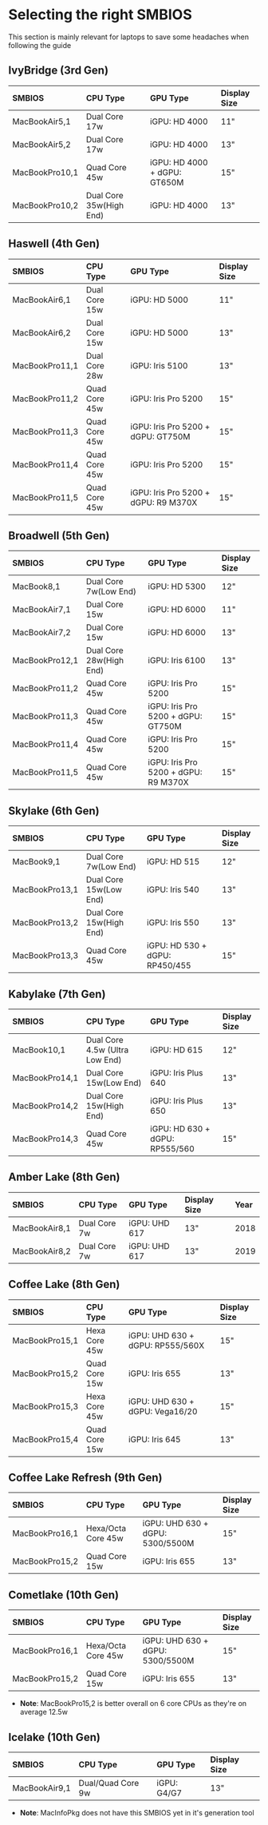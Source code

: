# Selecting the right SMBIOS

This section is mainly relevant for laptops to save some headaches when following the guide

## IvyBridge (3rd Gen)

| SMBIOS | CPU Type | GPU Type | Display Size |
| :--- | :--- | :--- | :--- |
| MacBookAir5,1 | Dual Core 17w | iGPU: HD 4000 | 11" |
| MacBookAir5,2 | Dual Core 17w | iGPU: HD 4000 | 13" |
| MacBookPro10,1 | Quad Core 45w | iGPU: HD 4000 + dGPU: GT650M | 15" |
| MacBookPro10,2 | Dual Core 35w(High End) | iGPU: HD 4000 | 13" |

## Haswell (4th Gen)

| SMBIOS | CPU Type | GPU Type | Display Size |
| :--- | :--- | :--- | :--- |
| MacBookAir6,1 | Dual Core 15w | iGPU: HD 5000 | 11" |
| MacBookAir6,2 | Dual Core 15w | iGPU: HD 5000 | 13" |
| MacBookPro11,1 | Dual Core 28w | iGPU: Iris 5100 | 13" |
| MacBookPro11,2 | Quad Core 45w | iGPU: Iris Pro 5200 | 15" |
| MacBookPro11,3 | Quad Core 45w | iGPU: Iris Pro 5200 + dGPU: GT750M | 15" |
| MacBookPro11,4 | Quad Core 45w | iGPU: Iris Pro 5200 | 15" |
| MacBookPro11,5 | Quad Core 45w | iGPU: Iris Pro 5200 + dGPU: R9 M370X | 15" |

## Broadwell (5th Gen)

| SMBIOS | CPU Type | GPU Type | Display Size |
| :--- | :--- | :--- | :--- |
| MacBook8,1 | Dual Core 7w(Low End) | iGPU: HD 5300 | 12" |
| MacBookAir7,1 | Dual Core 15w | iGPU: HD 6000 | 11" |
| MacBookAir7,2 | Dual Core 15w | iGPU: HD 6000 | 13" |
| MacBookPro12,1 | Dual Core 28w(High End) | iGPU: Iris 6100 | 13" |
| MacBookPro11,2 | Quad Core 45w | iGPU: Iris Pro 5200 | 15" |
| MacBookPro11,3 | Quad Core 45w | iGPU: Iris Pro 5200 + dGPU: GT750M | 15" |
| MacBookPro11,4 | Quad Core 45w | iGPU: Iris Pro 5200 | 15" |
| MacBookPro11,5 | Quad Core 45w | iGPU: Iris Pro 5200 + dGPU: R9 M370X | 15" |

## Skylake (6th Gen)

| SMBIOS | CPU Type | GPU Type | Display Size |
| :--- | :--- | :--- | :--- |
| MacBook9,1 | Dual Core 7w(Low End) | iGPU: HD 515 | 12" |
| MacBookPro13,1 | Dual Core 15w(Low End) | iGPU: Iris 540 | 13" |
| MacBookPro13,2 | Dual Core 15w(High End) | iGPU: Iris 550 | 13" |
| MacBookPro13,3 | Quad Core 45w | iGPU: HD 530 + dGPU: RP450/455 | 15" |

## Kabylake (7th Gen)

| SMBIOS | CPU Type | GPU Type | Display Size |
| :--- | :--- | :--- | :--- |
| MacBook10,1 | Dual Core 4.5w (Ultra Low End) | iGPU: HD 615 | 12" |
| MacBookPro14,1 | Dual Core 15w(Low End) | iGPU: Iris Plus 640 | 13" |
| MacBookPro14,2 | Dual Core 15w(High End) | iGPU: Iris Plus 650 | 13" |
| MacBookPro14,3 | Quad Core 45w | iGPU: HD 630 + dGPU: RP555/560 | 15" |

## Amber Lake (8th Gen)

| SMBIOS | CPU Type | GPU Type | Display Size | Year |
| :--- | :--- | :--- | :--- | :--- |
| MacBookAir8,1 | Dual Core 7w | iGPU: UHD 617 | 13" | 2018 |
| MacBookAir8,2 | Dual Core 7w | iGPU: UHD 617 | 13" | 2019 |

## Coffee Lake (8th Gen)

| SMBIOS | CPU Type | GPU Type | Display Size |
| :--- | :--- | :--- | :--- |
| MacBookPro15,1 | Hexa Core 45w | iGPU: UHD 630 + dGPU: RP555/560X | 15" |
| MacBookPro15,2 | Quad Core 15w | iGPU: Iris 655 | 13" |
| MacBookPro15,3 | Hexa Core 45w | iGPU: UHD 630 + dGPU: Vega16/20 | 15" |
| MacBookPro15,4 | Quad Core 15w | iGPU: Iris 645 | 13" |

## Coffee Lake Refresh (9th Gen)

| SMBIOS | CPU Type | GPU Type | Display Size |
| :--- | :--- | :--- | :--- |
| MacBookPro16,1 | Hexa/Octa Core 45w | iGPU: UHD 630 + dGPU: 5300/5500M | 15" |
| MacBookPro15,2 | Quad Core 15w | iGPU: Iris 655 | 13" |

## Cometlake (10th Gen)

| SMBIOS | CPU Type | GPU Type | Display Size |
| :--- | :--- | :--- | :--- |
| MacBookPro16,1 | Hexa/Octa Core 45w | iGPU: UHD 630 + dGPU: 5300/5500M | 15" |
| MacBookPro15,2 | Quad Core 15w | iGPU: Iris 655 | 13" |

* **Note**: MacBookPro15,2 is better overall on 6 core CPUs as they're on average 12.5w

## Icelake (10th Gen)

| SMBIOS | CPU Type | GPU Type | Display Size |
| :--- | :--- | :--- | :--- |
| MacBookAir9,1 | Dual/Quad Core 9w | iGPU: G4/G7 | 13" |

* **Note**: MacInfoPkg does not have this SMBIOS yet in it's generation tool
